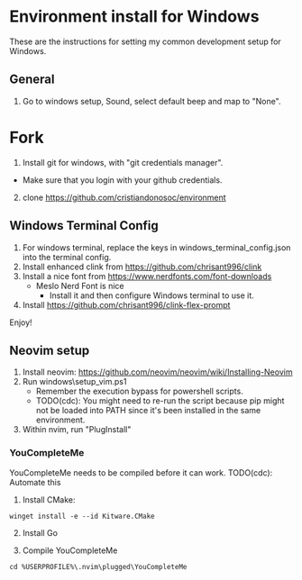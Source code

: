 # Environment install for Windows

These are the instructions for setting my common development setup for Windows.

## General

1. Go to windows setup, Sound, select default beep and map to "None".

# Fork

1. Install git for windows, with "git credentials manager".
  - Make sure that you login with your github credentials.
2. clone https://github.com/cristiandonosoc/environment

## Windows Terminal Config

1. For windows terminal, replace the keys in windows_terminal_config.json into the terminal config.
2. Install enhanced clink from https://github.com/chrisant996/clink
3. Install a nice font from https://www.nerdfonts.com/font-downloads
   - Meslo Nerd Font is nice
	 - Install it and then configure Windows terminal to use it.
4. Install https://github.com/chrisant996/clink-flex-prompt

Enjoy!

## Neovim setup

1. Install neovim: https://github.com/neovim/neovim/wiki/Installing-Neovim
2. Run windows\setup_vim.ps1
	- Remember the execution bypass for powershell scripts.
	- TODO(cdc): You might need to re-run the script because pip might not be loaded
	             into PATH since it's been installed in the same environment.
3. Within nvim, run "PlugInstall"

### YouCompleteMe

YouCompleteMe needs to be compiled before it can work.
TODO(cdc): Automate this

1. Install CMake:

```
winget install -e --id Kitware.CMake
```

2. Install Go

4. Compile YouCompleteMe
```
cd %USERPROFILE%\.nvim\plugged\YouCompleteMe
```
